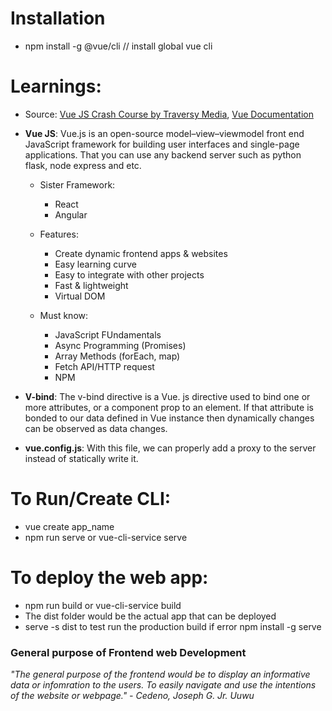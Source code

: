 # Installation
- npm install -g @vue/cli  // install global vue cli


# Learnings:
- Source: [Vue JS Crash Course by Traversy Media](https://www.youtube.com/watch?v=qZXt1Aom3Cs), [Vue Documentation](https://vuejs.org/guide/introduction.html)
- **Vue JS**: Vue.js is an open-source model–view–viewmodel front end JavaScript framework for building user interfaces and single-page applications. That you can use any backend server such as python flask, node express and etc.
    - Sister Framework:
        - React
        - Angular
    - Features:
        - Create dynamic frontend apps & websites
        - Easy learning curve
        - Easy to integrate with other projects
        - Fast & lightweight
        - Virtual DOM

    - Must know:
        - JavaScript FUndamentals
        - Async Programming (Promises)
        - Array Methods (forEach, map)
        - Fetch API/HTTP request
        - NPM
- **V-bind**: The v-bind directive is a Vue. js directive used to bind one or more attributes, or a component prop to an element. If that attribute is bonded to our data defined in Vue instance then dynamically changes can be observed as data changes.

- **vue.config.js**: With this file, we can properly add a proxy to the server instead of statically write it. 

# To Run/Create CLI:
- vue create app_name
- npm run serve or vue-cli-service serve


# To deploy the web app:
- npm run build or vue-cli-service build
- The dist folder would be the actual app that can be deployed
- serve -s dist to test run the production build if error npm install -g serve


### General purpose of Frontend web Development
*"The general purpose of the frontend would be to display an informative data or infomration to the users. To easily navigate and use the intentions of the website or webpage." - Cedeno, Joseph G. Jr. Uuwu*
